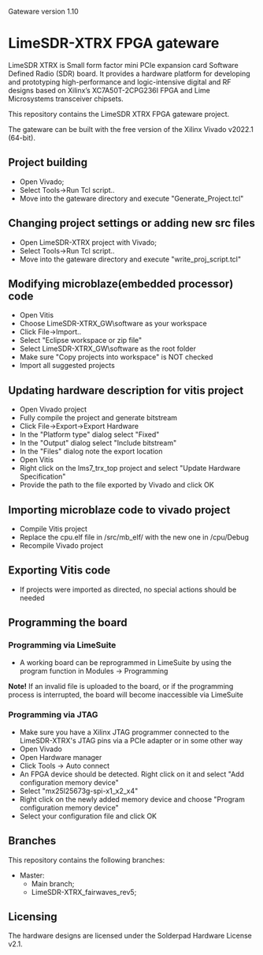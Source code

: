 Gateware version 1.10

# LimeSDR-XTRX FPGA gateware

LimeSDR XTRX is Small form factor mini PCIe expansion card Software Defined Radio (SDR) board. It provides a hardware platform for developing and prototyping high-performance and logic-intensive digital and RF designs based on Xilinx’s XC7A50T-2CPG236I FPGA and Lime Microsystems transceiver chipsets.

This repository contains the LimeSDR XTRX FPGA gateware project.

The gateware can be built with the free version of the Xilinx Vivado v2022.1 (64-bit).

## Project building

* Open Vivado;
* Select Tools->Run Tcl script.. 
* Move into the gateware directory and execute "Generate_Project.tcl"

## Changing project settings or adding new src files

* Open LimeSDR-XTRX project with Vivado;
* Select Tools->Run Tcl script.. 
* Move into the gateware directory and execute "write_proj_script.tcl"

## Modifying microblaze(embedded processor) code

* Open Vitis
* Choose LimeSDR-XTRX_GW\software as your workspace
* Click File->Import..
* Select "Eclipse workspace or zip file"
* Select LimeSDR-XTRX_GW\software as the root folder
* Make sure "Copy projects into workspace" is NOT checked
* Import all suggested projects

## Updating hardware description for vitis project

* Open Vivado project
* Fully compile the project and generate bitstream
* Click File->Export->Export Hardware
* In the "Platform type" dialog select "Fixed"
* In the "Output" dialog select "Include bitstream"
* In the "Files" dialog note the export location
* Open Vitis
* Right click on the lms7_trx_top project and select "Update Hardware Specification"
* Provide the path to the file exported by Vivado and click OK

## Importing microblaze code to vivado project

* Compile Vitis project
* Replace the cpu.elf file in <repo dir>/src/mb_elf/ with the new one in <workspace dir>/cpu/Debug
* Recompile Vivado project

## Exporting Vitis code

* If projects were imported as directed, no special actions should be needed

## Programming the board

### Programming via LimeSuite 

* A working board can be reprogrammed in LimeSuite by using the program function in Modules -> Programming

**Note!** If an invalid file is uploaded to the board, or if the programming process is interrupted, the board will become inaccessible via LimeSuite

### Programming via JTAG

* Make sure you have a Xilinx JTAG programmer connected to the LimeSDR-XTRX's JTAG pins via a PCIe adapter or in some other way
* Open Vivado
* Open Hardware manager
* Click Tools -> Auto connect
* An FPGA device should be detected. Right click on it and select "Add configuration memory device"
* Select "mx25l25673g-spi-x1_x2_x4"
* Right click on the newly added memory device and choose "Program configuration memory device"
* Select your configuration file and click OK

## Branches

This repository contains the following branches:

* Master:
  * Main branch;
  * LimeSDR-XTRX_fairwaves_rev5;

  
## Licensing

The hardware designs are licensed under the Solderpad Hardware License v2.1.
